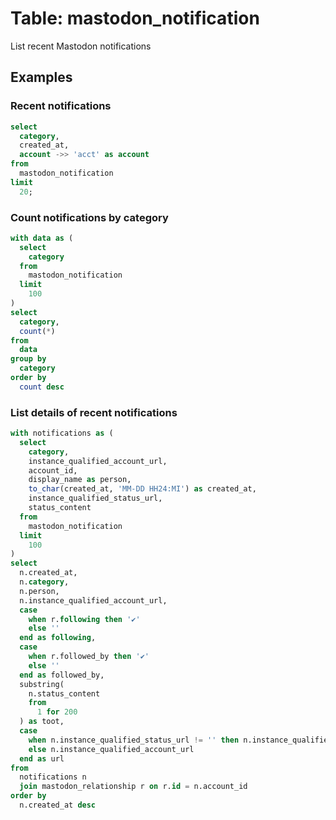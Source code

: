 # Table: mastodon_notification

List recent Mastodon notifications

## Examples

### Recent notifications

```sql
select
  category,
  created_at,
  account ->> 'acct' as account
from
  mastodon_notification
limit
  20;
```

### Count notifications by category

```sql
with data as (
  select
    category
  from
    mastodon_notification
  limit
    100
)
select
  category,
  count(*)
from
  data
group by
  category
order by
  count desc
```

### List details of recent notifications

```sql
with notifications as (
  select
    category,
    instance_qualified_account_url,
    account_id,
    display_name as person,
    to_char(created_at, 'MM-DD HH24:MI') as created_at,
    instance_qualified_status_url,
    status_content
  from
    mastodon_notification
  limit
    100
)
select
  n.created_at,
  n.category,
  n.person,
  n.instance_qualified_account_url,
  case
    when r.following then '✔️'
    else ''
  end as following,
  case
    when r.followed_by then '✔️'
    else ''
  end as followed_by,
  substring(
    n.status_content
    from
      1 for 200
  ) as toot,
  case
    when n.instance_qualified_status_url != '' then n.instance_qualified_status_url
    else n.instance_qualified_account_url
  end as url
from
  notifications n
  join mastodon_relationship r on r.id = n.account_id
order by
  n.created_at desc
```